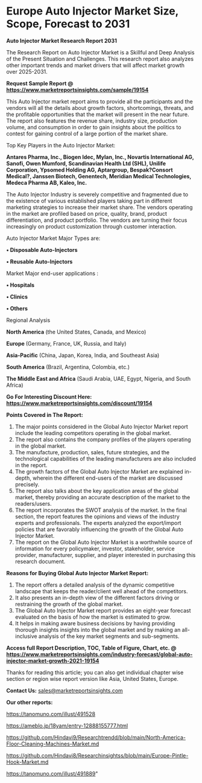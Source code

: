 # Europe Auto Injector Market Size, Scope, Forecast to 2031

<strong>Auto Injector Market Research Report 2031</strong>

The Research Report on Auto Injector Market is a Skillful and Deep Analysis of the Present Situation and Challenges. This research report also analyzes other important trends and market drivers that will affect market growth over 2025-2031.

<strong>Request Sample Report @ <a href=https://www.marketreportsinsights.com/sample/19154>https://www.marketreportsinsights.com/sample/19154</a></strong>

This Auto Injector market report aims to provide all the participants and the vendors will all the details about growth factors, shortcomings, threats, and the profitable opportunities that the market will present in the near future. The report also features the revenue share, industry size, production volume, and consumption in order to gain insights about the politics to contest for gaining control of a large portion of the market share.

Top Key Players in the Auto Injector Market:

<strong>Antares Pharma, Inc., Biogen Idec, Mylan, Inc., Novartis International AG, Sanofi, Owen Mumford, Scandinavian Health Ltd (SHL), Unilife Corporation, Ypsomed Holding AG, Aptargroup, Bespak?Consort Medical?, Janssen Biotech, Genentech, Meridian Medical Technologies, Medeca Pharma AB, Kaleo, Inc.</strong>

The Auto Injector Industry is severely competitive and fragmented due to the existence of various established players taking part in different marketing strategies to increase their market share. The vendors operating in the market are profiled based on price, quality, brand, product differentiation, and product portfolio. The vendors are turning their focus increasingly on product customization through customer interaction.

Auto Injector Market Major Types are:

<strong>• Disposable Auto-Injectors

• Reusable Auto-Injectors</strong>

Market Major end-user applications :

<strong>• Hospitals

• Clinics

• Others</strong>

Regional Analysis

</u><strong><b>North America</b></strong> (the United States, Canada, and Mexico)

<strong><b>Europe </b></strong>(Germany, France, UK, Russia, and Italy)

<strong><b>Asia-Pacific</b></strong> (China, Japan, Korea, India, and Southeast Asia)

<strong><b>South America</b></strong> (Brazil, Argentina, Colombia, etc.)

<strong><b>The Middle East and Africa</b></strong> (Saudi Arabia, UAE, Egypt, Nigeria, and South Africa)

<strong>Go For Interesting Discount Here: <a href=https://www.marketreportsinsights.com/discount/19154>https://www.marketreportsinsights.com/discount/19154</a></strong>

<strong>Points Covered in The Report:</strong>
<ol>
  <li>The major points considered in the Global Auto Injector Market report include the leading competitors operating in the global market.</li>
  <li>The report also contains the company profiles of the players operating in the global market.</li>
  <li>The manufacture, production, sales, future strategies, and the technological capabilities of the leading manufacturers are also included in the report.</li>
  <li>The growth factors of the Global Auto Injector Market are explained in-depth, wherein the different end-users of the market are discussed precisely.</li>
  <li>The report also talks about the key application areas of the global market, thereby providing an accurate description of the market to the readers/users.</li>
  <li>The report incorporates the SWOT analysis of the market. In the final section, the report features the opinions and views of the industry experts and professionals. The experts analyzed the export/import policies that are favorably influencing the growth of the Global Auto Injector Market.</li>
  <li>The report on the Global Auto Injector Market is a worthwhile source of information for every policymaker, investor, stakeholder, service provider, manufacturer, supplier, and player interested in purchasing this research document.</li>
</ol>
<strong>Reasons for Buying Global Auto Injector Market Report:</strong>

<ol>
  <li>The report offers a detailed analysis of the dynamic competitive landscape that keeps the reader/client well ahead of the competitors.</li>
  <li>It also presents an in-depth view of the different factors driving or restraining the growth of the global market.</li>
  <li>The Global Auto Injector Market report provides an eight-year forecast evaluated on the basis of how the market is estimated to grow.</li>
  <li>It helps in making aware business decisions by having providing thorough insights insights into the global market and by making an all-inclusive analysis of the key market segments and sub-segments.</li>
</ol>
<strong>Access full Report Description, TOC, Table of Figure, Chart, etc. @ <a href=https://www.marketreportsinsights.com/industry-forecast/global-auto-injector-market-growth-2021-19154>https://www.marketreportsinsights.com/industry-forecast/global-auto-injector-market-growth-2021-19154</a></strong>


Thanks for reading this article; you can also get individual chapter wise section or region wise report version like Asia, United States, Europe.

<strong>Contact Us:</strong>
sales@marketreportsinsights.com

<strong>Our other reports:</strong>

<a href=https://tanomuno.com/illust/491528>https://tanomuno.com/illust/491528</a>

<a href=https://ameblo.jp/18yam/entry-12888155777.html>https://ameblo.jp/18yam/entry-12888155777.html</a>

<a href=https://github.com/Hindavi9/Researchtrendd/blob/main/North-America-Floor-Cleaning-Machines-Market.md>https://github.com/Hindavi9/Researchtrendd/blob/main/North-America-Floor-Cleaning-Machines-Market.md</a>

<a href=https://github.com/Hindavi8/Researchinsightss/blob/main/Europe-Pintle-Hook-Market.md>https://github.com/Hindavi8/Researchinsightss/blob/main/Europe-Pintle-Hook-Market.md</a>

<a href=https://tanomuno.com/illust/491889>https://tanomuno.com/illust/491889</a>"

